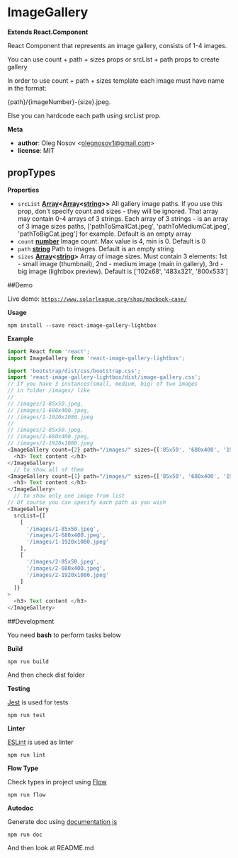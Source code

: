<!-- Generated by documentation.js. Update this documentation by updating the source code. -->

# ImageGallery

**Extends React.Component**

React Component that represents an image gallery,
consists of 1-4 images.

You can use count + path + sizes props or
srcList + path props to create gallery

In order to use count + path + sizes template
each image must have name in the format:

{path}/{imageNumber}-{size}.jpeg.

Else you can hardcode each path using srcList prop.

**Meta**

-   **author**: Oleg Nosov &lt;olegnosov1@gmail.com>
-   **license**: MIT

## propTypes

**Properties**

-   `srcList` **[Array](https://developer.mozilla.org/en-US/docs/Web/JavaScript/Reference/Global_Objects/Array)&lt;[Array](https://developer.mozilla.org/en-US/docs/Web/JavaScript/Reference/Global_Objects/Array)&lt;[string](https://developer.mozilla.org/en-US/docs/Web/JavaScript/Reference/Global_Objects/String)>>** All gallery image paths.
    If you use this prop, don't specify count and sizes - they will
    be ignored.
    That array may contain 0-4 arrays of 3 strings.
    Each array of 3 strings - is an array of 3 image sizes paths,
    ['pathToSmallCat.jpeg', 'pathToMediumCat.jpeg', 'pathToBigCat.jpeg'] for example.
    Default is an empty array
-   `count` **[number](https://developer.mozilla.org/en-US/docs/Web/JavaScript/Reference/Global_Objects/Number)** Image count.
    Max value is 4, min is 0.
    Default is 0
-   `path` **[string](https://developer.mozilla.org/en-US/docs/Web/JavaScript/Reference/Global_Objects/String)** Path to images. Default is an empty string
-   `sizes` **[Array](https://developer.mozilla.org/en-US/docs/Web/JavaScript/Reference/Global_Objects/Array)&lt;[string](https://developer.mozilla.org/en-US/docs/Web/JavaScript/Reference/Global_Objects/String)>** Array of image sizes.
    Must contain 3 elements:
    1st - small image (thumbnail),
    2nd - medium image (main in gallery),
    3rd - big image (lightbox preview).
    Default is ['102x68', '483x321', '800x533']

##Demo

Live demo: [`https://www.solarleague.org/shop/macbook-case/`](https://www.solarleague.org/shop/macbook-case/)

**Usage**
```shell
npm install --save react-image-gallery-lightbox
```

**Example**
```javascript
import React from 'react';
import ImageGallery from 'react-image-gallery-lightbox';

import 'bootstrap/dist/css/bootstrap.css';
import 'react-image-gallery-lightbox/dist/image-gallery.css';
// If you have 3 instances(small, medium, big) of two images
// in folder /images/ like
//
// /images/1-85x50.jpeg,
// /images/1-680x400.jpeg,
// /images/1-1920x1080.jpeg
//
// /images/2-85x50.jpeg,
// /images/2-680x400.jpeg,
// /images/2-1920x1080.jpeg
<ImageGallery count={2} path="/images/" sizes={['85x50', '680x400', '1920x1080']}>
  <h3> Text content </h3>
</ImageGallery>
  // to show all of them
<ImageGallery count={1} path="/images/" sizes={['85x50', '680x400', '1920x1080']}>
  <h3> Text content </h3>
</ImageGallery>
  // to show only one image from list
// Of course you can specify each path as you wish
<ImageGallery
  srcList={[
    [
      '/images/1-85x50.jpeg',
      '/images/1-680x400.jpeg',
      '/images/1-1920x1080.jpeg'
    ],
    [
      '/images/2-85x50.jpeg',
      '/images/2-680x400.jpeg',
      '/images/2-1920x1080.jpeg'
    ]
  ]}
>
  <h3> Text content </h3>
</ImageGallery>
```

##Development

You need __bash__ to perform tasks below

**Build**

```shell
npm run build
```
And then check dist folder


**Testing**

[Jest](https://github.com/facebook/jest) is used for tests
```shell
npm run test
```

**Linter**

[ESLint](https://github.com/eslint/eslint) is used as linter
```shell
npm run lint
```

**Flow Type**

Check types in project using [Flow](https://github.com/facebook/flow)
```shell
npm run flow
```

**Autodoc**

Generate doc using [documentation js](https://github.com/documentationjs/documentation)
```shell
npm run doc
```
And then look at README.md
